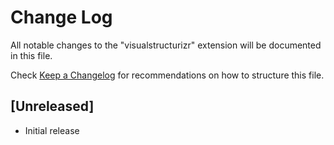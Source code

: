 # Change Log

All notable changes to the "visualstructurizr" extension will be documented in this file.

Check [Keep a Changelog](http://keepachangelog.com/) for recommendations on how to structure this file.

## [Unreleased]

- Initial release